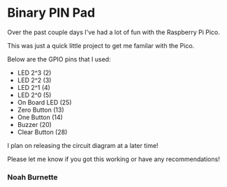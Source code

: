 # Binary PIN Pad
Over the past couple days I've had a lot of fun with the Raspberry Pi Pico. 

This was just a quick little project to get me familar with the Pico.

Below are the GPIO pins that I used:

- LED 2^3 (2)
- LED 2^2 (3)
- LED 2^1 (4)
- LED 2^0 (5)
- On Board LED (25)
- Zero Button (13)
- One Button (14)
- Buzzer (20)
- Clear Button (28)

I plan on releasing the circuit diagram at a later time!

Please let me know if you got this working or have any recommendations!

<h3>Noah Burnette</h3>
